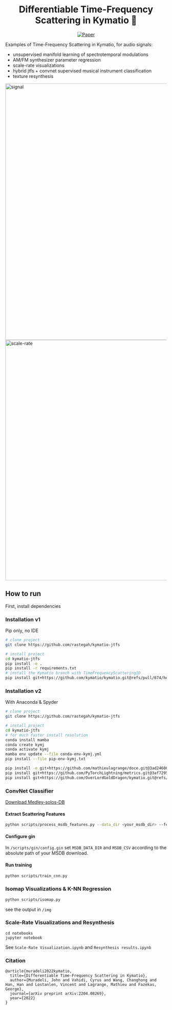  <div align="center">    
  
# Differentiable Time-Frequency Scattering in Kymatio 🌊

  [![Paper](http://img.shields.io/badge/paper-arxiv.2204.08269-B31B1B.svg)](https://arxiv.org/abs/2204.08269)
  <!--
  ARXIV   
  [![Paper](http://img.shields.io/badge/arxiv-math.co:1480.1111-B31B1B.svg)](https://www.nature.com/articles/nature14539)
  -->

  <!--  
  Conference   
  -->   
  </div>
   
Examples of Time-Frequency Scattering in Kymatio, for audio signals:

* unsupervised manifold learning of spectrotemporal modulations
* AM/FM synthesizer parameter regression
* scale-rate visualizations
* hybrid jtfs + convnet supervised musical instrument classification
* texture resynthesis 

<img src="https://user-images.githubusercontent.com/16495490/163857080-9ae52cad-9202-4fb8-a1f5-a7d008f19073.png" alt="signal" width="800">
<img src="https://user-images.githubusercontent.com/16495490/163851994-b35772b0-5f73-4eef-8417-26ad02bbb65c.png" alt="scale-rate" width="750">


## How to run   

First, install dependencies

### Installation v1

Pip only, no IDE

```bash
# clone project   
git clone https://github.com/rastegah/kymatio-jtfs

# install project   
cd kymatio-jtfs
pip install -e .
pip install -r requirements.txt
# install the Kymatio branch with TimeFrequencyScattering1D
pip install git+https://github.com/kymatio/kymatio.git@refs/pull/674/head
 ```   

### Installation v2

With Anaconda & Spyder

```bash
# clone project   
git clone https://github.com/rastegah/kymatio-jtfs

# install project
cd kymatio-jtfs
# for much faster install resolution
conda install mamba
conda create kymj
conda activate kymj
mamba env update --file conda-env-kymj.yml
pip install --file pip-env-kymj.txt

pip install -e git+https://github.com/mathieulagrange/doce.git@3ad246067c6a8ac829899e7e888f4debbad80629#egg=doce
pip install git+https://github.com/PyTorchLightning/metrics.git@3af729508289d3babf0e166d9e8405cb2b0758a2
pip install git+https://github.com/OverLordGoldDragon/kymatio.git@refs/pull/16/head
```

### ConvNet Classifier

[Download Medley-solos-DB](https://zenodo.org/record/3464194)

#### Extract Scattering Features
``` bash
python scripts/process_msdb_features.py --data_dir <your_msdb_dir> --feature <feature_to_extract>
```

#### Configure gin
In `/scripts/gin/config.gin` set `MSDB_DATA_DIR` and `MSDB_CSV` according to the absolute path of your MSDB download.

#### Run training

``` bash
python scripts/train_cnn.py
```

### Isomap Visualizations & K-NN Regression
``` bash
python scripts/isomap.py
```
see the output in `/img`

### Scale-Rate Visualizations and Resynthesis
```
cd notebooks
jupyter notebook
```
See `Scale-Rate Visualization.ipynb` and `Resynthesis results.ipynb`

### Citation   
```
@article{muradeli2022kymatio,
  title={Differentiable Time-Frequency Scattering in Kymatio},
  author={Muradeli, John and Vahidi, Cyrus and Wang, Changhong and Han, Han and Lostanlen, Vincent and Lagrange, Mathieu and Fazekas, George},
  journal={arXiv preprint arXiv:2204.08269},
  year={2022}
}
```   

